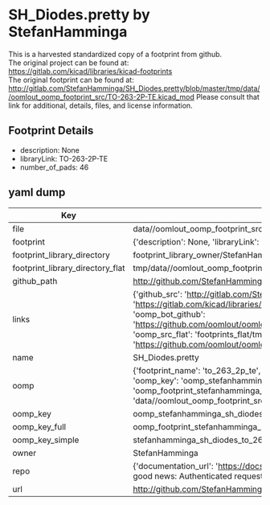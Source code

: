 # SH_Diodes.pretty by StefanHamminga  
This is a harvested standardized copy of a footprint from github.  
The original project can be found at:  
https://gitlab.com/kicad/libraries/kicad-footprints  
The original footprint can be found at:
http://gitlab.com/StefanHamminga/SH_Diodes.pretty/blob/master/tmp/data//oomlout_oomp_footprint_src/TO-263-2P-TE.kicad_mod
Please consult that link for additional, details, files, and license information.  
## Footprint Details
* description: None  
* libraryLink: TO-263-2P-TE  
* number_of_pads: 46  
## yaml dump  
| Key | Value |  
| --- | --- |  
| file | data//oomlout_oomp_footprint_src/SH_Diodes.pretty/TO-263-2P-TE.kicad_mod |  
| footprint | {'description': None, 'libraryLink': 'TO-263-2P-TE', 'number_of_pads': 46} |  
| footprint_library_directory | footprint_library_owner/StefanHamminga_SH_Diodes.pretty |  
| footprint_library_directory_flat | tmp/data//oomlout_oomp_footprint_src/footprints_flat/stefanhamminga_sh_diodes_to_263_2p_te/working |  
| github_path | http://github.com/StefanHamminga/SH_Diodes.pretty/blob/master/tmp/data//oomlout_oomp_footprint_src/TO-263-2P-TE.kicad_mod |  
| links | {'github_src': 'http://gitlab.com/StefanHamminga/SH_Diodes.pretty/blob/master/tmp/data//oomlout_oomp_footprint_src/TO-263-2P-TE.kicad_mod', 'github_src_repo': 'https://gitlab.com/kicad/libraries/kicad-footprints', 'oomp_bot': 'tmp/data//oomlout_oomp_footprint_src/footprints/stefanhamminga_sh_diodes_to_263_2p_te/working', 'oomp_bot_github': 'https://github.com/oomlout/oomlout_oomp_footprint_bot/tree/main/tmp/data//oomlout_oomp_footprint_src/footprints/stefanhamminga_sh_diodes_to_263_2p_te/working', 'oomp_src_flat': 'footprints_flat/tmp/data//oomlout_oomp_footprint_src/footprints_flat/stefanhamminga_sh_diodes_to_263_2p_te/working', 'oomp_src_flat_github': 'https://github.com/oomlout/oomlout_oomp_footprint_src/tree/main/tmp/data//oomlout_oomp_footprint_src/footprints_flat/stefanhamminga_sh_diodes_to_263_2p_te/working'} |  
| name | SH_Diodes.pretty |  
| oomp | {'footprint_name': 'to_263_2p_te', 'library_name': 'sh_diodes', 'md5': '5be7f3a7e77ca62fede2651fbd2a00f3', 'md5_10': '5be7f3a7e7', 'md5_5': '5be7f', 'md5_6': '5be7f3', 'oomp_key': 'oomp_stefanhamminga_sh_diodes_to_263_2p_te', 'oomp_key_extra': 'oomp_footprint_stefanhamminga_sh_diodes_to_263_2p_te', 'oomp_key_full': 'oomp_footprint_stefanhamminga_sh_diodes_to_263_2p_te_5be7f3', 'oomp_key_simple': 'stefanhamminga_sh_diodes_to_263_2p_te', 'original_filename': 'data//oomlout_oomp_footprint_src/SH_Diodes.pretty/TO-263-2P-TE.kicad_mod', 'owner_name': 'stefanhamminga'} |  
| oomp_key | oomp_stefanhamminga_sh_diodes_to_263_2p_te |  
| oomp_key_full | oomp_footprint_stefanhamminga_sh_diodes_to_263_2p_te |  
| oomp_key_simple | stefanhamminga_sh_diodes_to_263_2p_te |  
| owner | StefanHamminga |  
| repo | {'documentation_url': 'https://docs.github.com/rest/overview/resources-in-the-rest-api#rate-limiting', 'message': "API rate limit exceeded for 84.66.142.224. (But here's the good news: Authenticated requests get a higher rate limit. Check out the documentation for more details.)"} |  
| url | http://github.com/StefanHamminga/SH_Diodes.pretty |  

